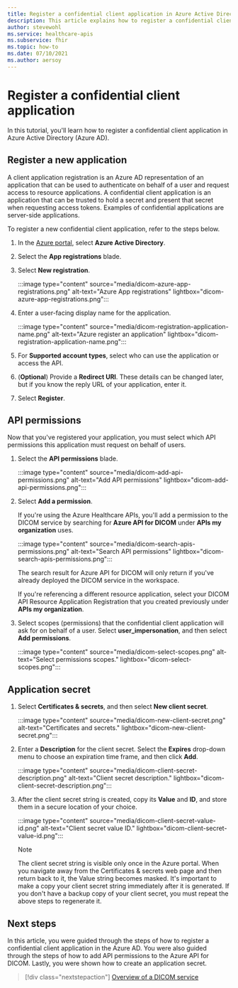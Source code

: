 ```yaml
---
title: Register a confidential client application in Azure Active Directory - Azure Healthcare APIs for DICOM
description: This article explains how to register a confidential client application in Azure Active Directory.
author: stevewohl
ms.service: healthcare-apis
ms.subservice: fhir
ms.topic: how-to
ms.date: 07/10/2021
ms.author: aersoy
---
```


# Register a confidential client application

In this tutorial, you'll learn how to register a confidential client application in Azure Active Directory (Azure AD).

## Register a new application

A client application registration is an Azure AD representation of an application that can be used to authenticate on behalf of a user and request access to resource applications. A confidential client application is an application that can be trusted to hold a secret and present that secret when requesting access tokens. Examples of confidential applications are server-side applications.

To register a new confidential client application, refer to the steps below.

1. In the [Azure portal](https://portal.azure.com), select **Azure Active Directory**.
2. Select the **App registrations** blade.
3. Select **New registration**.

   :::image type="content" source="media/dicom-azure-app-registrations.png" alt-text="Azure App registrations" lightbox="dicom-azure-app-registrations.png":::


4. Enter a user-facing display name for the application.

   :::image type="content" source="media/dicom-registration-application-name.png" alt-text="Azure register an application" lightbox="dicom-registration-application-name.png":::

5. For **Supported account types**, select who can use the application or access the API.
6. (**Optional**) Provide a **Redirect URI**. These details can be changed later, but if you know the reply URL of your application, enter it.
7. Select **Register**.

## API permissions

Now that you've registered your application, you must select which API permissions this application must request on behalf of users.

1. Select the **API permissions** blade.

   :::image type="content" source="media/dicom-add-api-permissions.png" alt-text="Add API permissions" lightbox="dicom-add-api-permissions.png":::

2. Select **Add a permission**.

   If you're using the Azure Healthcare APIs, you'll add a permission to the DICOM service by searching for **Azure API for DICOM** under **APIs my organization** uses. 

   :::image type="content" source="media/dicom-search-apis-permissions.png" alt-text="Search API permissions" lightbox="dicom-search-apis-permissions.png":::

   The search result for Azure API for DICOM will only return if you've already deployed the DICOM service in the workspace.

   If you're referencing a different resource application, select your DICOM API Resource Application Registration that you created previously under **APIs my organization**.

3. Select scopes (permissions) that the confidential client application will ask for on behalf of a user. Select **user_impersonation**, and then select **Add permissions**.

   :::image type="content" source="media/dicom-select-scopes.png" alt-text="Select permissions scopes." lightbox="dicom-select-scopes.png":::

## Application secret

1. Select **Certificates & secrets**, and then select **New client secret**.

   :::image type="content" source="media/dicom-new-client-secret.png" alt-text="Certificates and secrets." lightbox="dicom-new-client-secret.png":::

2. Enter a **Description** for the client secret. Select the **Expires** drop-down menu to choose an expiration time frame, and then click **Add**.

   :::image type="content" source="media/dicom-client-secret-description.png" alt-text="Client secret description." lightbox="dicom-client-secret-description.png":::

3. After the client secret string is created, copy its **Value** and **ID**, and store them in a secure location of your choice.

   :::image type="content" source="media/dicom-client-secret-value-id.png" alt-text="Client secret value ID." lightbox="dicom-client-secret-value-id.png":::

   > [!NOTE]
   > The client secret string is visible only once in the Azure portal. When you navigate away from the Certificates & secrets web page and then return back to it, the Value string becomes masked. It's important to make a copy your client secret string immediately after it is generated. If you don't have a backup copy of your client secret, you must repeat the above steps to regenerate it.

## Next steps

In this article, you were guided through the steps of how to register a confidential client application in the Azure AD. You were also guided through the steps of how to add API permissions to the Azure API for DICOM. Lastly, you were shown how to create an application secret. 

>[!div class="nextstepaction"]
>[Overview of a DICOM service](dicom-services-overview.md)



